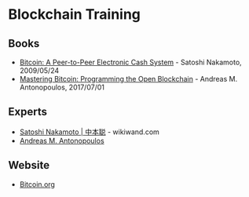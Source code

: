 # Blockchain Training

## Books
- [Bitcoin: A Peer-to-Peer Electronic Cash System](https://bitcoin.org/bitcoin.pdf) - Satoshi Nakamoto, 2009/05/24
- [Mastering Bitcoin: Programming the Open Blockchain](https://www.amazon.com/Mastering-Bitcoin-Programming-Open-Blockchain/dp/1491954388) - Andreas M. Antonopoulos, 2017/07/01

## Experts
- [Satoshi Nakamoto | 中本聪](https://www.wikiwand.com/en/Satoshi_Nakamoto) - wikiwand.com
- [Andreas M. Antonopoulos](https://antonopoulos.com/)

## Website
- [Bitcoin.org](https://bitcoin.org/en/)